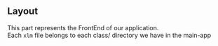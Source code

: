 ## Layout 

This part represents the FrontEnd of our application.   
Each `xlm` file belongs to each class/ directory we have in the main-app

